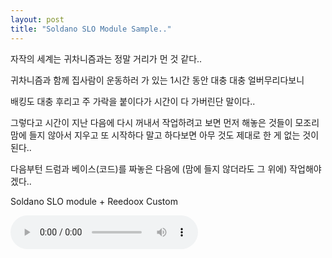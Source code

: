 ```yaml
---
layout: post
title: "Soldano SLO Module Sample.."
---
```


자작의 세계는 귀차니즘과는 정말 거리가 먼 것 같다..

귀차니즘과 함께 집사람이 운동하러 가 있는 1시간 동안 대충 대충 얼버무리다보니

배킹도 대충 후리고 주 가락을 붙이다가 시간이 다 가버린단 말이다..

그렇다고 시간이 지난 다음에 다시 꺼내서 작업하려고 보면 먼저 해놓은 것들이 모조리 맘에 들지 않아서 지우고 또 시작하다 말고 하다보면 아무 것도 제대로 한 게 없는 것이 된다..

다음부턴 드럼과 베이스(코드)를 짜놓은 다음에 (맘에 들지 않더라도 그 위에) 작업해야겠다..

Soldano SLO module + Reedoox Custom

<audio src="/assets/images/878684cc9f351e2e7b3046b53f0ee530.mp3" controls preload></audio>


